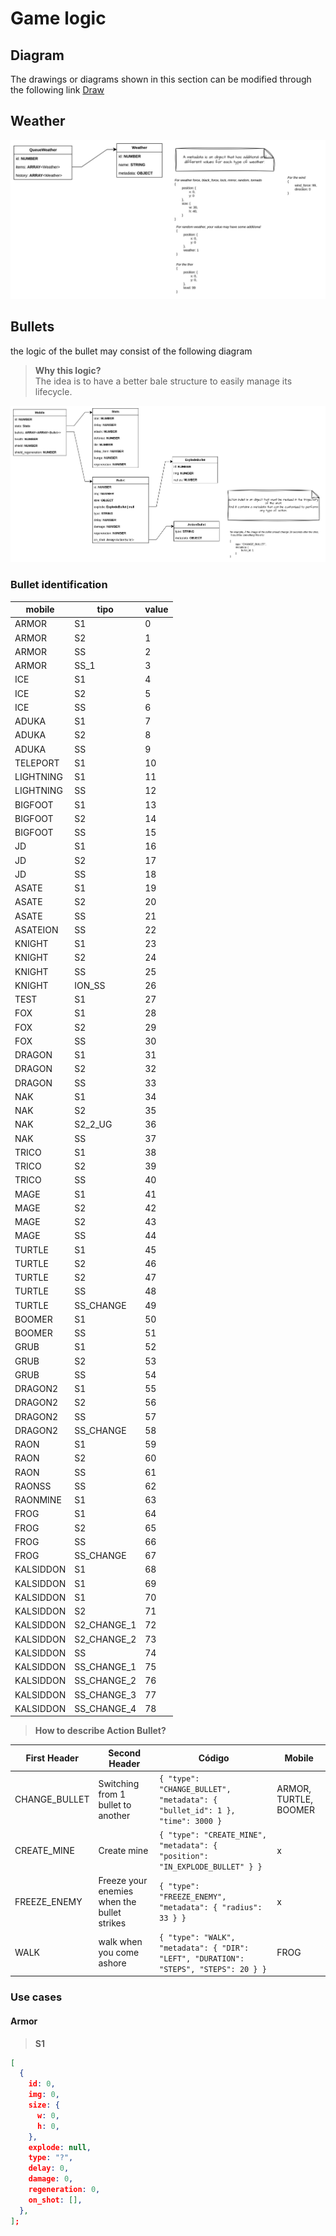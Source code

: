 # Game logic

## Diagram

The drawings or diagrams shown in this section can be modified through the following link [Draw](https://app.diagrams.net/#G1mIfIJ19J7oW2Iw8vo3GrpQjWOFiF0zVn#%7B%22pageId%22%3A%22kow-iseRG58Xen-pIDAg%22%7D)

## Weather

![alt text](../../crafts/image.png)

## Bullets

the logic of the bullet may consist of the following diagram

> **Why this logic?** <br />
> The idea is to have a better bale structure to easily manage its lifecycle.

![alt text](../../crafts/bullets.png)

### Bullet identification

| mobile    | tipo        | value |
| --------- | ----------- | ----- |
| ARMOR     | S1          | 0     |
| ARMOR     | S2          | 1     |
| ARMOR     | SS          | 2     |
| ARMOR     | SS_1        | 3     |
| ICE       | S1          | 4     |
| ICE       | S2          | 5     |
| ICE       | SS          | 6     |
| ADUKA     | S1          | 7     |
| ADUKA     | S2          | 8     |
| ADUKA     | SS          | 9     |
| TELEPORT  | S1          | 10    |
| LIGHTNING | S1          | 11    |
| LIGHTNING | SS          | 12    |
| BIGFOOT   | S1          | 13    |
| BIGFOOT   | S2          | 14    |
| BIGFOOT   | SS          | 15    |
| JD        | S1          | 16    |
| JD        | S2          | 17    |
| JD        | SS          | 18    |
| ASATE     | S1          | 19    |
| ASATE     | S2          | 20    |
| ASATE     | SS          | 21    |
| ASATEION  | SS          | 22    |
| KNIGHT    | S1          | 23    |
| KNIGHT    | S2          | 24    |
| KNIGHT    | SS          | 25    |
| KNIGHT    | ION_SS      | 26    |
| TEST      | S1          | 27    |
| FOX       | S1          | 28    |
| FOX       | S2          | 29    |
| FOX       | SS          | 30    |
| DRAGON    | S1          | 31    |
| DRAGON    | S2          | 32    |
| DRAGON    | SS          | 33    |
| NAK       | S1          | 34    |
| NAK       | S2          | 35    |
| NAK       | S2_2_UG     | 36    |
| NAK       | SS          | 37    |
| TRICO     | S1          | 38    |
| TRICO     | S2          | 39    |
| TRICO     | SS          | 40    |
| MAGE      | S1          | 41    |
| MAGE      | S2          | 42    |
| MAGE      | S2          | 43    |
| MAGE      | SS          | 44    |
| TURTLE    | S1          | 45    |
| TURTLE    | S2          | 46    |
| TURTLE    | S2          | 47    |
| TURTLE    | SS          | 48    |
| TURTLE    | SS_CHANGE   | 49    |
| BOOMER    | S1          | 50    |
| BOOMER    | SS          | 51    |
| GRUB      | S1          | 52    |
| GRUB      | S2          | 53    |
| GRUB      | SS          | 54    |
| DRAGON2   | S1          | 55    |
| DRAGON2   | S2          | 56    |
| DRAGON2   | SS          | 57    |
| DRAGON2   | SS_CHANGE   | 58    |
| RAON      | S1          | 59    |
| RAON      | S2          | 60    |
| RAON      | SS          | 61    |
| RAONSS    | SS          | 62    |
| RAONMINE  | S1          | 63    |
| FROG      | S1          | 64    |
| FROG      | S2          | 65    |
| FROG      | SS          | 66    |
| FROG      | SS_CHANGE   | 67    |
| KALSIDDON | S1          | 68    |
| KALSIDDON | S1          | 69    |
| KALSIDDON | S1          | 70    |
| KALSIDDON | S2          | 71    |
| KALSIDDON | S2_CHANGE_1 | 72    |
| KALSIDDON | S2_CHANGE_2 | 73    |
| KALSIDDON | SS          | 74    |
| KALSIDDON | SS_CHANGE_1 | 75    |
| KALSIDDON | SS_CHANGE_2 | 76    |
| KALSIDDON | SS_CHANGE_3 | 77    |
| KALSIDDON | SS_CHANGE_4 | 78    |

> **How to describe Action Bullet?** <br />

| First Header  | Second Header                               | Código                                                                                | Mobile                |
| ------------- | ------------------------------------------- | ------------------------------------------------------------------------------------- | --------------------- |
| CHANGE_BULLET | Switching from 1 bullet to another          | `{ "type": "CHANGE_BULLET", "metadata": { "bullet_id": 1 }, "time": 3000 } `          | ARMOR, TURTLE, BOOMER |
| CREATE_MINE   | Create mine                                 | `{ "type": "CREATE_MINE", "metadata": { "position": "IN_EXPLODE_BULLET" } }`          | x                     |
| FREEZE_ENEMY  | Freeze your enemies when the bullet strikes | `{ "type": "FREEZE_ENEMY", "metadata": { "radius": 33 } }`                            | x                     |
| WALK          | walk when you come ashore                   | `{ "type": "WALK", "metadata": { "DIR": "LEFT", "DURATION": "STEPS", "STEPS": 20 } }` | FROG                  |

### Use cases

#### Armor

> **S1**

```json
[
  {
    id: 0,
    img: 0,
    size: {
      w: 0,
      h: 0,
    },
    explode: null,
    type: "?",
    delay: 0,
    damage: 0,
    regeneration: 0,
    on_shot: [],
  },
];

```
